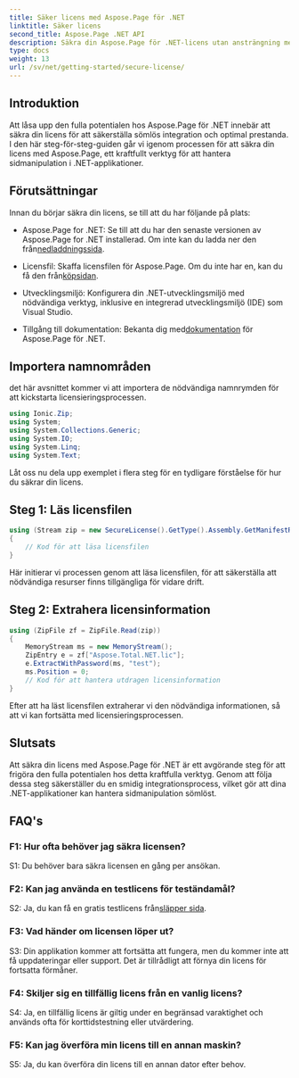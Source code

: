 ```yaml
---
title: Säker licens med Aspose.Page för .NET
linktitle: Säker licens
second_title: Aspose.Page .NET API
description: Säkra din Aspose.Page för .NET-licens utan ansträngning med vår steg-för-steg-guide. Lås upp den fulla potentialen för sömlös sidmanipulation i dina .NET-applikationer.
type: docs
weight: 13
url: /sv/net/getting-started/secure-license/
---
```

## Introduktion

Att låsa upp den fulla potentialen hos Aspose.Page för .NET innebär att säkra din licens för att säkerställa sömlös integration och optimal prestanda. I den här steg-för-steg-guiden går vi igenom processen för att säkra din licens med Aspose.Page, ett kraftfullt verktyg för att hantera sidmanipulation i .NET-applikationer.

## Förutsättningar

Innan du börjar säkra din licens, se till att du har följande på plats:

-  Aspose.Page for .NET: Se till att du har den senaste versionen av Aspose.Page for .NET installerad. Om inte kan du ladda ner den från[nedladdningssida](https://releases.aspose.com/page/net/).

-  Licensfil: Skaffa licensfilen för Aspose.Page. Om du inte har en, kan du få den från[köpsidan](https://purchase.aspose.com/buy).

- Utvecklingsmiljö: Konfigurera din .NET-utvecklingsmiljö med nödvändiga verktyg, inklusive en integrerad utvecklingsmiljö (IDE) som Visual Studio.

-  Tillgång till dokumentation: Bekanta dig med[dokumentation](https://reference.aspose.com/page/net/) för Aspose.Page för .NET.

## Importera namnområden

det här avsnittet kommer vi att importera de nödvändiga namnrymden för att kickstarta licensieringsprocessen.


```csharp
using Ionic.Zip;
using System;
using System.Collections.Generic;
using System.IO;
using System.Linq;
using System.Text;
```

Låt oss nu dela upp exemplet i flera steg för en tydligare förståelse för hur du säkrar din licens.

## Steg 1: Läs licensfilen

```csharp
using (Stream zip = new SecureLicense().GetType().Assembly.GetManifestResourceStream("Aspose.Total.NET.lic.zip"))
{
    // Kod för att läsa licensfilen
}
```

Här initierar vi processen genom att läsa licensfilen, för att säkerställa att nödvändiga resurser finns tillgängliga för vidare drift.

## Steg 2: Extrahera licensinformation

```csharp
using (ZipFile zf = ZipFile.Read(zip))
{
    MemoryStream ms = new MemoryStream();
    ZipEntry e = zf["Aspose.Total.NET.lic"];
    e.ExtractWithPassword(ms, "test");
    ms.Position = 0;
    // Kod för att hantera utdragen licensinformation
}
```

Efter att ha läst licensfilen extraherar vi den nödvändiga informationen, så att vi kan fortsätta med licensieringsprocessen.

## Slutsats

Att säkra din licens med Aspose.Page för .NET är ett avgörande steg för att frigöra den fulla potentialen hos detta kraftfulla verktyg. Genom att följa dessa steg säkerställer du en smidig integrationsprocess, vilket gör att dina .NET-applikationer kan hantera sidmanipulation sömlöst.

## FAQ's

### F1: Hur ofta behöver jag säkra licensen?

S1: Du behöver bara säkra licensen en gång per ansökan.

### F2: Kan jag använda en testlicens för teständamål?

 S2: Ja, du kan få en gratis testlicens från[släpper sida](https://releases.aspose.com/).

### F3: Vad händer om licensen löper ut?

S3: Din applikation kommer att fortsätta att fungera, men du kommer inte att få uppdateringar eller support. Det är tillrådligt att förnya din licens för fortsatta förmåner.

### F4: Skiljer sig en tillfällig licens från en vanlig licens?

S4: Ja, en tillfällig licens är giltig under en begränsad varaktighet och används ofta för korttidstestning eller utvärdering.

### F5: Kan jag överföra min licens till en annan maskin?

S5: Ja, du kan överföra din licens till en annan dator efter behov.